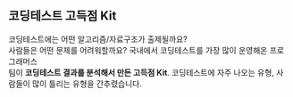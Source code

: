 ## 코딩테스트 고득점 Kit
코딩테스트에는 어떤 알고리즘/자료구조가 출제될까요?  
사람들은 어떤 문제를 어려워할까요? 국내에서 코딩테스트를 가장 많이 운영해온 프로그래머스  
팀이 **코딩테스트 결과를 분석해서 만든 고득점 Kit**. 코딩테스트에 자주 나오는 유형, 사람들이 많이 틀리는 유형을 간추렸습니다.
